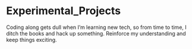 # Experimental_Projects
Coding along gets dull when I’m learning new tech, so from time to time, I ditch the books and hack up something. Reinforce my understanding and keep things exciting.
